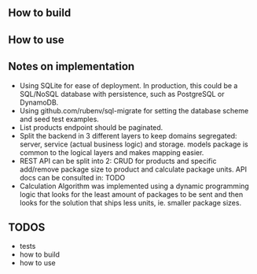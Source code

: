 ## How to build

## How to use

## Notes on implementation
- Using SQLite for ease of deployment. In production, this could be a SQL/NoSQL database with persistence, such as PostgreSQL or DynamoDB.
- Using github.com/rubenv/sql-migrate for setting the database scheme and seed test examples.
- List products endpoint should be paginated.   
- Split the backend in 3 different layers to keep domains segregated: server, service (actual business logic) and storage. models package is common to the logical layers and makes mapping easier.
- REST API can be split into 2: CRUD for products and specific add/remove package size to product and calculate package units. API docs can be consulted in: TODO 
- Calculation Algorithm was implemented using a dynamic programming logic that looks for the least amount of packages to be sent and then looks for the solution that ships less units, ie. smaller package sizes. 

## TODOS 
- tests
- how to build
- how to use